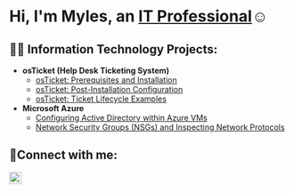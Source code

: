 <h1>Hi, I'm Myles, an <a href="https://linkedin.com/in/Myles">IT Professional</a>☺</h1>

<h2>👨‍💻 Information Technology Projects:</h2>

- <b>osTicket (Help Desk Ticketing System)</b>
  - [osTicket: Prerequisites and Installation](https://github.com/mylesgray619/osticket-prereqs)
  - [osTicket: Post-Installation Configuration](https://github.com/mylesgray619/post-install-config)
  - [osTicket: Ticket Lifecycle Examples](https://github.com/mylesgray619/ticket-lifecycle)
- <b>Microsoft Azure</b>
  - [Configuring Active Directory within Azure VMs](https://github.com/mylesgray619/configure-ad)
  - [Network Security Groups (NSGs) and Inspecting Network Protocols](https://github.com/mylesgray619/azure-network-protocols)

<h2>🤳Connect with me:</h2>


[<img align="left" alt="Josh | LinkedIn" width="22px" src="https://cdn.jsdelivr.net/npm/simple-icons@v3/icons/linkedin.svg" />][linkedin]

[linkedin]: https://linkedin.com/in/

